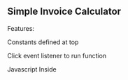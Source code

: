 ## Simple Invoice Calculator 

Features:

Constants defined at top

Click event listener to run function

Javascript Inside <script> tag

Arithmetics

// Green text message informing user if they are eligible for a 10% discount

// Confetti cannon animation using canvas-confetti when user receives a 10% discount (https://cdn.jsdelivr.net/npm/canvas-confetti@1.9.3/dist/confetti.browser.min.js)

// Semi comprehensive notes added with comments in code

// Name + Student ID + Assignment Name commented above code
